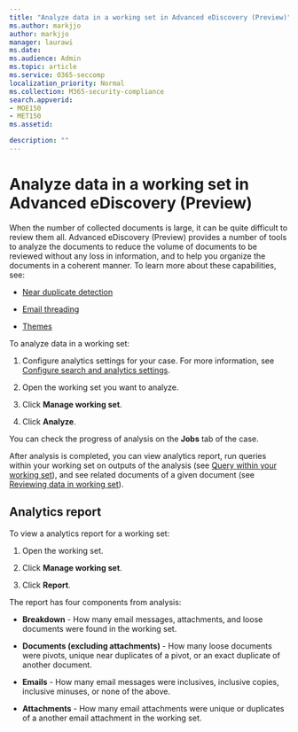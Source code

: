 ```yaml
---
title: "Analyze data in a working set in Advanced eDiscovery (Preview)"
ms.author: markjjo
author: markjjo
manager: laurawi
ms.date: 
ms.audience: Admin
ms.topic: article
ms.service: O365-seccomp
localization_priority: Normal
ms.collection: M365-security-compliance 
search.appverid: 
- MOE150
- MET150
ms.assetid: 

description: ""
---
```


# Analyze data in a working set in Advanced eDiscovery (Preview)

When the number of collected documents is large, it can be quite difficult to review them all. Advanced eDiscovery (Preview) provides a number of tools to analyze the documents to reduce the volume of documents to be reviewed without any loss in information, and to help you organize the documents in a coherent manner. To learn more about these capabilities, see:

- [Near duplicate detection](near-duplicates.md)

- [Email threading](email-threading.md)

- [Themes](themes.md)

To analyze data in a working set:

1. Configure analytics settings for your case. For more information, see [Configure search and analytics settings](configure-search-analytics-settings.md).

2. Open the working set you want to analyze.

3. Click **Manage working set**.

4. Click **Analyze**.

You can check the progress of analysis on the **Jobs** tab of the case.

 After analysis is completed, you can view analytics report, run queries within your working set on outputs of the analysis (see [Query within your working set](review-set-search.md)), and see related documents of a given document (see [Reviewing data in working set](reviewing-data-in-review-set.md)).

## Analytics report

To view a analytics report for a working set:

1. Open the working set.

2. Click **Manage working set**.

3. Click **Report**.

The report has four components from analysis:

- **Breakdown** - How many email messages, attachments, and loose documents were found in the working set.

- **Documents (excluding attachments)** - How many loose documents were pivots, unique near duplicates of a pivot, or an exact duplicate of another document.

- **Emails** - How many email messages were inclusives, inclusive copies, inclusive minuses, or none of the above.

- **Attachments** - How many email attachments were unique or duplicates of a another email attachment in the working set.